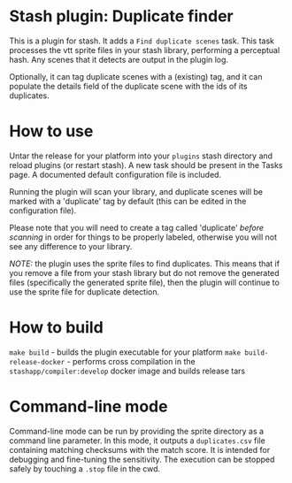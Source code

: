 # Stash plugin: Duplicate finder

This is a plugin for stash. It adds a `Find duplicate scenes` task. This task processes the vtt sprite files in your stash library, performing a perceptual hash. Any scenes that it detects are output in the plugin log. 

Optionally, it can tag duplicate scenes with a (existing) tag, and it can populate the details field of the duplicate scene with the ids of its duplicates.

# How to use

Untar the release for your platform into your `plugins` stash directory and reload plugins (or restart stash). A new task should be present in the Tasks page. A documented default configuration file is included.

Running the plugin will scan your library, and duplicate scenes will be marked with a 'duplicate' tag by default (this can be edited in the configuration file). 

Please note that you will need to create a tag called 'duplicate' *before scanning* in order for things to be properly labeled, otherwise you will not see any difference to your library.

*NOTE:* the plugin uses the sprite files to find duplicates. This means that if you remove a file from your stash library but do not remove the generated files (specifically the generated sprite file), then the plugin will continue to use the sprite file for duplicate detection.

# How to build

`make build` - builds the plugin executable for your platform
`make build-release-docker` - performs cross compilation in the `stashapp/compiler:develop` docker image and builds release tars

# Command-line mode

Command-line mode can be run by providing the sprite directory as a command line parameter. In this mode, it outputs a `duplicates.csv` file containing matching checksums with the match score. It is intended for debugging and fine-tuning the sensitivity. The execution can be stopped safely by touching a `.stop` file in the cwd.
